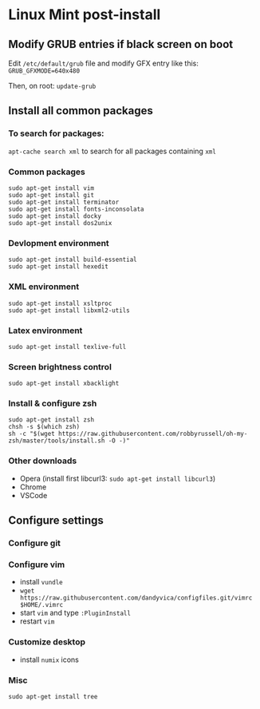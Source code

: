 # Linux Mint post-install

## Modify GRUB entries if black screen on boot

Edit ```/etc/default/grub``` file and modify GFX entry like this: ```GRUB_GFXMODE=640x480```

Then, on root: ```update-grub```

## Install all common packages

### To search for packages: 
```apt-cache search xml``` to search for all packages containing ```xml```

### Common packages
```
sudo apt-get install vim
sudo apt-get install git
sudo apt-get install terminator
sudo apt-get install fonts-inconsolata
sudo apt-get install docky
sudo apt-get install dos2unix 
```

### Devlopment environment
```
sudo apt-get install build-essential
sudo apt-get install hexedit
```

### XML environment
```
sudo apt-get install xsltproc
sudo apt-get install libxml2-utils
```

### Latex environment
```
sudo apt-get install texlive-full
```

### Screen brightness control
```
sudo apt-get install xbacklight
```

### Install & configure zsh
```
sudo apt-get install zsh
chsh -s $(which zsh)
sh -c "$(wget https://raw.githubusercontent.com/robbyrussell/oh-my-zsh/master/tools/install.sh -O -)"
```


### Other downloads

- Opera (install first libcurl3: ```sudo apt-get install libcurl3```)
- Chrome
- VSCode

## Configure settings
### Configure git

### Configure vim
- install ```vundle```
- ```wget https://raw.githubusercontent.com/dandyvica/configfiles.git/vimrc $HOME/.vimrc```
- start ```vim``` and type ```:PluginInstall```
- restart ```vim```

### Customize desktop

- install ```numix``` icons

### Misc
```
sudo apt-get install tree
```